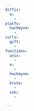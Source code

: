 ```yaml
---
diffis:
  e:
    -
platfs:
  hackmyvm:
    -
curls:
  gift:
    -
functions:
  unix:
    -
  e:
    -
  hackmyvm:
    -
  brute:
    -
  ssh:
    -

---
```

